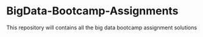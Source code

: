 # BigData-Bootcamp-Assignments
This repository will contains all the big data bootcamp assignment solutions
